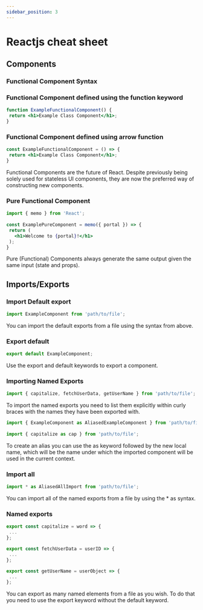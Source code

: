 ```yaml
---
sidebar_position: 3
---
```

# Reactjs cheat sheet

## Components

### Functional Component Syntax

### Functional Component defined using the function keyword
``` jsx
function ExampleFunctionalComponent() {
 return <h1>Example Class Component</h1>;
}
```

### Functional Component defined using arrow function
``` jsx
const ExampleFunctionalComponent = () => {
 return <h1>Example Class Component</h1>;
}
```

Functional Components are the future of React. Despite previously being solely used for stateless UI components, they are now the preferred way of constructing new components.

### Pure Functional Component
``` jsx 
import { memo } from 'React';
 
const ExamplePureComponent = memo({ portal }) => {
 return (
   <h1>Welcome to {portal}!</h1>
 );
}
```

Pure (Functional) Components always generate the same output given the same input (state and props).

## Imports/Exports

### Import Default export

```jsx
import ExampleComponent from 'path/to/file';
```

You can import the default exports from a file using the syntax from above.


### Export default
```jsx
export default ExampleComponent;
```

Use the export and default keywords to export a component.

### Importing Named Exports

```jsx
import { capitalize, fetchUserData, getUserName } from 'path/to/file';
```
To import the named exports you need to list them explicitly within curly braces with the names they have been exported with.

```jsx
import { ExampleComponent as AliasedExampleComponent } from 'path/to/file';
 
import { capitalize as cap } from 'path/to/file';
```
To create an alias you can use the as keyword followed by the new local name, which will be the name under which the imported component will be used in the current context.

### Import all

```jsx
import * as AliasedAllImport from 'path/to/file';
```

You can import all of the named exports from a file by using the * as syntax.
### Named exports

```jsx
export const capitalize = word => {
 ...
};

export const fetchUserData = userID => {
 ...
};

export const getUserName = userObject => {
 ...
};
```
You can export as many named elements from a file as you wish. To do that you need to use the export keyword without the default keyword.